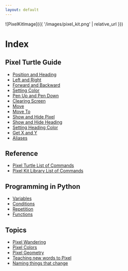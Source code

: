 ```yaml
---
layout: default
---
```



<!-- -
## Getting Started
[What is MicroPython?](getting-started.html#what-is-micropython)
- [How to Install MicroPython](getting-started.html#install-micropython)
- [How to Install and Use Pixel Kit MicroPython Libraries](getting-started.html#install-libraries)
- [Using Flying Circus](getting-started.html#using-flying-circus)
-->

![PixelKitImage]({{ '/images/pixel_kit.png' | relative_url }})

# Index

## Pixel Turtle Guide

- [Position and Heading](pixel-turtle.html#position-and-heading)
- [Left and Right](pixel-turtle.html#left-and-right)
- [Forward and Backward](pixel-turtle.html#forward-and-backward)
- [Setting Color](pixel-turtle.html#setting-color)
- [Pen Up and Pen Down](pixel-turtle.html#pen-up-and-pen-down)
- [Clearing Screen](pixel-turtle.html#clearing-screen)
- [Move](pixel-turtle.html#move)
- [Move To](pixel-turtle.html#move-to)
- [Show and Hide Pixel](pixel-turtle.html#show-and-hide-pixel)
- [Show and Hide Heading](pixel-turtle.html#show-and-hide-heading)
- [Setting Heading Color](pixel-turtle.html#setting-heading-color)
- [Get X and Y](pixel-turtle.html#get-x-and-y)
- [Aliases](pixel-turtle.html#aliases)

## Reference

- [Pixel Turtle List of Commands](reference/pixel-turtle.html)
- [Pixel Kit Library List of Commands](reference/pixel-kit.html)

## Programming in Python

- [Variables](programming-in-python.html#variables)
- [Conditions](programming-in-python.html#conditions)
- [Repetition](programming-in-python.html#repetition)
- [Functions](programming-in-python.html#functions)

## Topics

- [Pixel Wandering](topics/pixel-turtle-wandering.html)
- [Pixel Colors](topics/pixel-turtle-colors.html)
- [Pixel Geometry](topics/pixel-turtle-geometry.html)
- [Teaching new words to Pixel](topics/new-words.html)
- [Naming things that change](topics/naming-things-that-change.html)

<!-- Coming soon...

- [Pixel Intelligence](#)
- [Repeating](#)
- [Remote Controlled Pixel](#)
- [Life Beyond Turtle](#) -->
